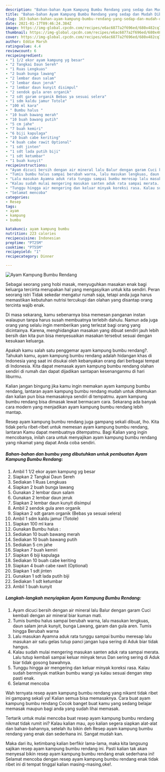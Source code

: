 ```yaml
---
description: "Bahan-bahan Ayam Kampung Bumbu Rendang yang sedap dan Mudah Dibuat"
title: "Bahan-bahan Ayam Kampung Bumbu Rendang yang sedap dan Mudah Dibuat"
slug: 163-bahan-bahan-ayam-kampung-bumbu-rendang-yang-sedap-dan-mudah-dibuat
date: 2021-01-17T09:46:24.384Z
image: https://img-global.cpcdn.com/recipes/e6ac6877a2f696ed/680x482cq70/ayam-kampung-bumbu-rendang-foto-resep-utama.jpg
thumbnail: https://img-global.cpcdn.com/recipes/e6ac6877a2f696ed/680x482cq70/ayam-kampung-bumbu-rendang-foto-resep-utama.jpg
cover: https://img-global.cpcdn.com/recipes/e6ac6877a2f696ed/680x482cq70/ayam-kampung-bumbu-rendang-foto-resep-utama.jpg
author: Eddie Marsh
ratingvalue: 4.4
reviewcount: 6
recipeingredient:
- "1 1/2 ekor ayam kampung yg besar"
- "2 Tangkai Daun Sereh"
- "1 Ruas Lengkuas"
- "2 buah bunga lawang"
- "2 lembar daun salam"
- "2 lembar daun jeruk"
- "2 lembar daun kunyit disimpul"
- "2 sendok gula aren organik"
- "2 sdt garam organik Bebas ya sesuai selera"
- "1 sdm kaldu jamur Totole"
- "100 ml kara"
- " Bumbu halus "
- "10 buah bawang merah"
- "10 buah bawang putih"
- "5 cm jahe"
- "7 buah kemiri"
- "6 biji kapulaga"
- "10 buah cabe keriting"
- "4 buah cabe rawit Optional"
- "1 sdt jinten"
- "1 sdt lada putih biji"
- "1 sdt ketumbar"
- "1 buah kunyit"
recipeinstructions:
- "Ayam dicuci bersih dengan air mineral lalu Balur dengan garam Cuci kembali dengan air mineral biar kuman mati."
- "Tumis bumbu halus sampai berubah warna, lalu masukan lengkuas, daun salam jeruk kunyit, bunga Lawang, garam dan gula aren. Tumis hingga Berubah warna"
- "Lalu masukan Ayamna aduk rata tunggu sampai bumbu meresap lalu masukan air satu gelas tutup panci jangan lupa sering di Aduk biar tidak hangus."
- "Kalau sudah mulai mengering masukan santen aduk rata sampai merata. Lalu tutup kembali sampai keluar minyak terus Dan sering sering di Aduk biar tidak gosong bawahnya."
- "Tunggu hingga air mengering dan keluar minyak koreksi rasa. Kalau sudah berminyak matikan bumbu wangi ya kalau sesuai dengan step pasti enak."
- "Selamat mencoba"
categories:
- Resep
tags:
- ayam
- kampung
- bumbu

katakunci: ayam kampung bumbu 
nutrition: 223 calories
recipecuisine: Indonesian
preptime: "PT25M"
cooktime: "PT55M"
recipeyield: "1"
recipecategory: Dinner

---
```



![Ayam Kampung Bumbu Rendang](https://img-global.cpcdn.com/recipes/e6ac6877a2f696ed/680x482cq70/ayam-kampung-bumbu-rendang-foto-resep-utama.jpg)

Sebagai seorang yang hobi masak, menyuguhkan masakan enak bagi keluarga tercinta merupakan hal yang mengasyikan untuk kita sendiri. Peran seorang istri Tidak sekedar mengatur rumah saja, tetapi anda juga harus memastikan kebutuhan nutrisi tercukupi dan olahan yang disantap orang tercinta wajib enak.

Di masa  sekarang, kamu sebenarnya bisa memesan panganan instan walaupun tanpa harus susah membuatnya terlebih dahulu. Namun ada juga orang yang selalu ingin memberikan yang terlezat bagi orang yang dicintainya. Karena, menghidangkan masakan yang dibuat sendiri jauh lebih bersih dan kita pun bisa menyesuaikan masakan tersebut sesuai dengan kesukaan keluarga. 



Apakah kamu salah satu penggemar ayam kampung bumbu rendang?. Tahukah kamu, ayam kampung bumbu rendang adalah hidangan khas di Indonesia yang saat ini disukai oleh kebanyakan orang dari berbagai tempat di Indonesia. Kita dapat memasak ayam kampung bumbu rendang olahan sendiri di rumah dan dapat dijadikan santapan kesenanganmu di hari liburmu.

Kalian jangan bingung jika kamu ingin memakan ayam kampung bumbu rendang, lantaran ayam kampung bumbu rendang mudah untuk ditemukan dan kalian pun bisa memasaknya sendiri di tempatmu. ayam kampung bumbu rendang bisa dimasak lewat bermacam cara. Sekarang ada banyak cara modern yang menjadikan ayam kampung bumbu rendang lebih mantap.

Resep ayam kampung bumbu rendang juga gampang sekali dibuat, lho. Kita tidak perlu ribet-ribet untuk memesan ayam kampung bumbu rendang, lantaran Kamu dapat membuatnya ditempatmu. Bagi Kalian yang ingin mencobanya, inilah cara untuk menyajikan ayam kampung bumbu rendang yang nikamat yang dapat Anda coba sendiri.

<!--inarticleads1-->

##### Bahan-bahan dan bumbu yang dibutuhkan untuk pembuatan Ayam Kampung Bumbu Rendang:

1. Ambil 1 1/2 ekor ayam kampung yg besar
1. Siapkan 2 Tangkai Daun Sereh
1. Sediakan 1 Ruas Lengkuas
1. Siapkan 2 buah bunga lawang
1. Gunakan 2 lembar daun salam
1. Gunakan 2 lembar daun jeruk
1. Siapkan 2 lembar daun kunyit disimpul
1. Ambil 2 sendok gula aren organik
1. Siapkan 2 sdt garam organik (Bebas ya sesuai selera)
1. Ambil 1 sdm kaldu jamur (Totole)
1. Siapkan 100 ml kara
1. Gunakan  Bumbu halus :
1. Sediakan 10 buah bawang merah
1. Sediakan 10 buah bawang putih
1. Sediakan 5 cm jahe
1. Siapkan 7 buah kemiri
1. Siapkan 6 biji kapulaga
1. Sediakan 10 buah cabe keriting
1. Siapkan 4 buah cabe rawit (Optional)
1. Siapkan 1 sdt jinten
1. Gunakan 1 sdt lada putih biji
1. Sediakan 1 sdt ketumbar
1. Ambil 1 buah kunyit




<!--inarticleads2-->

##### Langkah-langkah menyiapkan Ayam Kampung Bumbu Rendang:

1. Ayam dicuci bersih dengan air mineral lalu Balur dengan garam Cuci kembali dengan air mineral biar kuman mati.
1. Tumis bumbu halus sampai berubah warna, lalu masukan lengkuas, daun salam jeruk kunyit, bunga Lawang, garam dan gula aren. Tumis hingga Berubah warna
1. Lalu masukan Ayamna aduk rata tunggu sampai bumbu meresap lalu masukan air satu gelas tutup panci jangan lupa sering di Aduk biar tidak hangus.
1. Kalau sudah mulai mengering masukan santen aduk rata sampai merata. Lalu tutup kembali sampai keluar minyak terus Dan sering sering di Aduk biar tidak gosong bawahnya.
1. Tunggu hingga air mengering dan keluar minyak koreksi rasa. Kalau sudah berminyak matikan bumbu wangi ya kalau sesuai dengan step pasti enak.
1. Selamat mencoba




Wah ternyata resep ayam kampung bumbu rendang yang nikamt tidak ribet ini gampang sekali ya! Kalian semua bisa memasaknya. Cara buat ayam kampung bumbu rendang Cocok banget buat kamu yang sedang belajar memasak maupun bagi anda yang sudah lihai memasak.

Tertarik untuk mulai mencoba buat resep ayam kampung bumbu rendang nikmat tidak rumit ini? Kalau kalian mau, ayo kalian segera siapkan alat-alat dan bahan-bahannya, setelah itu bikin deh Resep ayam kampung bumbu rendang yang enak dan sederhana ini. Sangat mudah kan. 

Maka dari itu, ketimbang kalian berfikir lama-lama, maka kita langsung sajikan resep ayam kampung bumbu rendang ini. Pasti kalian tak akan menyesal bikin resep ayam kampung bumbu rendang enak sederhana ini! Selamat mencoba dengan resep ayam kampung bumbu rendang enak tidak ribet ini di tempat tinggal kalian masing-masing,oke!.

